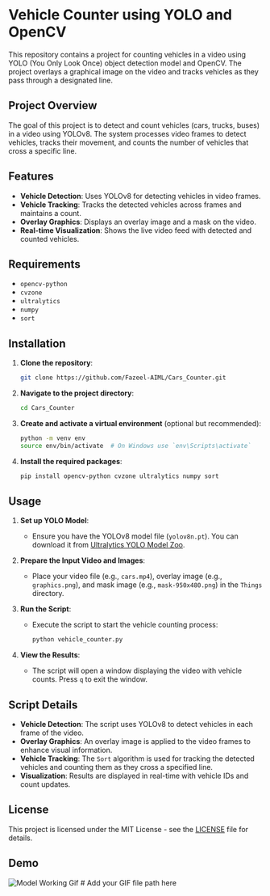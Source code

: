 # Vehicle Counter using YOLO and OpenCV

This repository contains a project for counting vehicles in a video using YOLO (You Only Look Once) object detection model and OpenCV. The project overlays a graphical image on the video and tracks vehicles as they pass through a designated line.

## Project Overview

The goal of this project is to detect and count vehicles (cars, trucks, buses) in a video using YOLOv8. The system processes video frames to detect vehicles, tracks their movement, and counts the number of vehicles that cross a specific line.

## Features

- **Vehicle Detection**: Uses YOLOv8 for detecting vehicles in video frames.
- **Vehicle Tracking**: Tracks the detected vehicles across frames and maintains a count.
- **Overlay Graphics**: Displays an overlay image and a mask on the video.
- **Real-time Visualization**: Shows the live video feed with detected and counted vehicles.

## Requirements

- `opencv-python`
- `cvzone`
- `ultralytics`
- `numpy`
- `sort`

## Installation

1. **Clone the repository**:
    ```bash
    git clone https://github.com/Fazeel-AIML/Cars_Counter.git
    ```

2. **Navigate to the project directory**:
    ```bash
    cd Cars_Counter
    ```

3. **Create and activate a virtual environment** (optional but recommended):
    ```bash
    python -m venv env
    source env/bin/activate  # On Windows use `env\Scripts\activate`
    ```

4. **Install the required packages**:
    ```bash
    pip install opencv-python cvzone ultralytics numpy sort
    ```

## Usage

1. **Set up YOLO Model**:
   - Ensure you have the YOLOv8 model file (`yolov8n.pt`). You can download it from [Ultralytics YOLO Model Zoo](https://github.com/ultralytics/yolov5/releases).

2. **Prepare the Input Video and Images**:
   - Place your video file (e.g., `cars.mp4`), overlay image (e.g., `graphics.png`), and mask image (e.g., `mask-950x480.png`) in the `Things` directory.

3. **Run the Script**:
   - Execute the script to start the vehicle counting process:
     ```bash
     python vehicle_counter.py
     ```

4. **View the Results**:
   - The script will open a window displaying the video with vehicle counts. Press `q` to exit the window.

## Script Details

- **Vehicle Detection**: The script uses YOLOv8 to detect vehicles in each frame of the video.
- **Overlay Graphics**: An overlay image is applied to the video frames to enhance visual information.
- **Vehicle Tracking**: The `Sort` algorithm is used for tracking the detected vehicles and counting them as they cross a specified line.
- **Visualization**: Results are displayed in real-time with vehicle IDs and count updates.

## License

This project is licensed under the MIT License - see the [LICENSE](LICENSE) file for details.

## Demo

![Model Working Gif](CarCounter.gif)  # Add your GIF file path here
